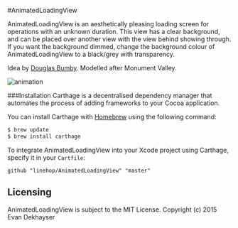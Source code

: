#AnimatedLoadingView

AnimatedLoadingView is an aesthetically pleasing loading screen for operations with an unknown duration. This view has a clear background, and can be placed over another view with the view behind showing through. If you want the background dimmed, change the background colour of AnimatedLoadingView to a black/grey with transparency.

Idea by [Douglas Bumby](https://www.github.com/istx25). 
Modelled after Monument Valley.

![animation](https://cloud.githubusercontent.com/assets/6799989/7996066/7121373c-0ad1-11e5-9ce6-d2895ee8759d.gif)

###Installation
Carthage is a decentralised dependency manager that automates the process of adding frameworks to your Cocoa application.

You can install Carthage with [Homebrew](http://brew.sh/) using the following command:

```bash
$ brew update
$ brew install carthage
```

To integrate AnimatedLoadingView into your Xcode project using Carthage, specify it in your `Cartfile`:

```ogdl
github "linehop/AnimatedLoadingView" "master"
```

## Licensing

AnimatedLoadingView is subject to the MIT License. Copyright (c) 2015 Evan Dekhayser
